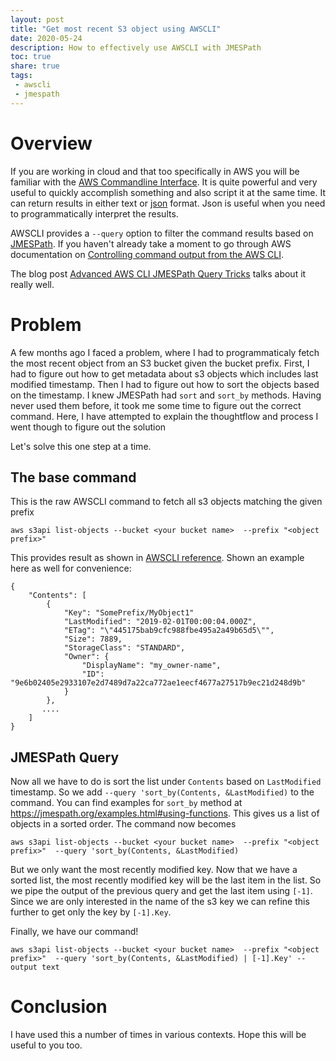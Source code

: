```yaml
---
layout: post
title: "Get most recent S3 object using AWSCLI"
date: 2020-05-24
description: How to effectively use AWSCLI with JMESPath
toc: true
share: true
tags:
 - awscli
 - jmespath
---
```


# Overview
If you are working in cloud and that too specifically in AWS you will be familiar with the [AWS Commandline Interface](https://aws.amazon.com/cli/). It is quite powerful and very useful to quickly accomplish something and also script it at the same time. It can return results in either text or [json](https://www.json.org/json-en.html) format. Json is useful when you need to programmatically interpret the results. 

AWSCLI provides a `--query` option to filter the command results based on [JMESPath](https://jmespath.org/). If you haven't already take a moment to go through AWS documentation on [Controlling command output from the AWS CLI](http://docs.aws.amazon.com/cli/latest/userguide/controlling-output.html). 

The blog post [Advanced AWS CLI JMESPath Query Tricks](https://opensourceconnections.com/blog/2015/07/27/advanced-aws-cli-jmespath-query/) talks about it really well. 

# Problem
A few months ago I faced a problem, where I had to programmaticaly fetch the most recent object from an S3 bucket given the bucket prefix. First, I had to figure out how to get metadata about s3 objects which includes last modified timestamp. Then I had to figure out how to sort the objects based on the timestamp. I knew JMESPath had `sort` and `sort_by` methods. Having never used them before, it took me some time to figure out the correct command. Here, I have attempted to explain the thoughtflow and process I went though to figure out the solution

Let's solve this one step at a time. 

## The base command
This is the raw AWSCLI command to fetch all s3 objects matching the given prefix
```
aws s3api list-objects --bucket <your bucket name>  --prefix "<object prefix>"
```
This provides result as shown in [AWSCLI reference](https://docs.aws.amazon.com/cli/latest/reference/s3api/list-objects.html#output). Shown an example here as well for convenience:
```
{
    "Contents": [
        {
            "Key": "SomePrefix/MyObject1"
            "LastModified": "2019-02-01T00:00:04.000Z",
            "ETag": "\"445175bab9cfc988fbe495a2a49b65d5\"",
            "Size": 7889,
            "StorageClass": "STANDARD",
            "Owner": {
                "DisplayName": "my_owner-name",
                "ID": "9e6b02405e2933107e2d7489d7a22ca772ae1eecf4677a27517b9ec21d248d9b"
            }
        },
       ....
    ]
}
```


## JMESPath Query
Now all we have to do is sort the list under `Contents` based on `LastModified` timestamp. So we add `--query 'sort_by(Contents, &LastModified)` to the command. You can find examples for `sort_by` method at https://jmespath.org/examples.html#using-functions. This gives us a list of objects in a sorted order. The command now becomes
```
aws s3api list-objects --bucket <your bucket name>  --prefix "<object prefix>"  --query 'sort_by(Contents, &LastModified)
```
But we only want the most recently modified key. Now that we have a sorted list, the most recently modified key will be the last item in the list. So we pipe the output of the previous query and get the last item using `[-1]`. Since we are only interested in the name of the s3 key we can refine this further to get only the key by `[-1].Key`.

Finally, we have our command!

```
aws s3api list-objects --bucket <your bucket name>  --prefix "<object prefix>"  --query 'sort_by(Contents, &LastModified) | [-1].Key' --output text
```
# Conclusion
I have used this a number of times in various contexts. Hope this will be useful to you too. 
